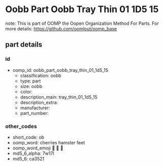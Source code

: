 # Oobb Part Oobb Tray Thin 01 1D5 15  

note: This is part of OOMP the Oopen Organization Method For Parts. For more details: https://github.com/oomlout/oomp_base

##  part details





### id
* oomp_id: oobb_part_oobb_tray_thin_01_1d5_15
  * classification: oobb
  * type: part
  * size: oobb
  * color: 
  * description_main: tray_thin_01_1d5_15
  * description_extra: 
  * manufacturer: 
  * part_number: 

### other_codes
* short_code: ob
* oomp_word: cherries hamster feet
* oomp_word_emoji :cherries: :hamster: :feet:
* md5_6_alpha: 7w17l
* md5_6: ca3521